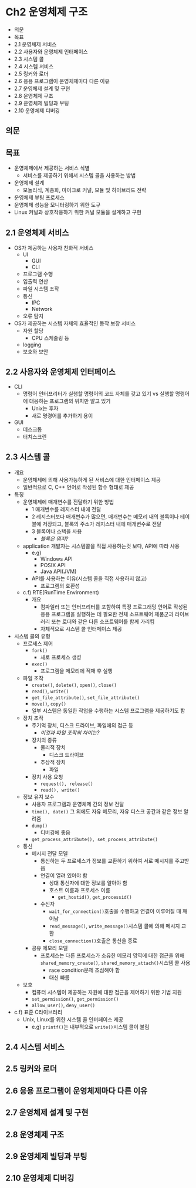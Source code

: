 # Ch2 운영체제 구조

- 의문
- 목표
- 2.1 운영체제 서비스
- 2.2 사용자와 운영체제 인터페이스
- 2.3 시스템 콜
- 2.4 시스템 서비스
- 2.5 링커와 로더
- 2.6 응용 프로그램이 운영체제마다 다른 이유
- 2.7 운영체제 설계 및 구현
- 2.8 운영체제 구조
- 2.9 운영체제 빌딩과 부팅
- 2.10 운영체제 디버깅

## 의문

## 목표

- 운영체제에서 제공하는 서비스 식별
  - 서비스를 제공하기 위해서 시스템 콜을 사용하는 방법
- 운영체제 설계
  - 모놀리식, 계층화, 마이크로 커널, 모듈 및 하이브리드 전략
- 운영체제 부팅 프로세스
- 운영체제 성능을 모니터링하기 위한 도구
- Linux 커널과 상호작용하기 위한 커널 모듈을 설계하고 구현

## 2.1 운영체제 서비스

- OS가 제공하는 사용자 친화적 서비스
  - UI
    - GUI
    - CLI
  - 프로그램 수행
  - 입출력 연산
  - 파일 시스템 조작
  - 통신
    - IPC
    - Network
  - 오류 탐지
- OS가 제공하는 시스템 자체의 효율적인 동작 보장 서비스
  - 자원 할당
    - CPU 스케줄링 등
  - logging
  - 보호와 보안

## 2.2 사용자와 운영체제 인터페이스

- CLI
  - 명령어 인터프리터가 실행할 명령어의 코드 자체를 갖고 있기 vs 실행할 명령어에 대응하는 프로그램의 위치만 알고 있기
    - Unix는 후자
    - 새로 명령어를 추가하기 용이
- GUI
  - 데스크톱
  - 터치스크린

## 2.3 시스템 콜

- 개요
  - 운영체제에 의해 사용가능하게 된 서비스에 대한 인터페이스 제공
  - 일반적으로 C, C++ 언어로 작성된 함수 형태로 제공
- 특징
  - 운영체제에 매개변수를 전달하기 위한 방법
    - 1 매개변수를 레지스터 내에 전달
    - 2 레지스터보다 매개변수가 많으면, 매개변수는 메모리 내의 블록이나 테이블에 저장되고, 블록의 주소가 레지스터 내에 매개변수로 전달
    - 3 블록이나 스택을 사용
      - *블록은 뭐지?*
  - application 개발자는 시스템콜을 직접 사용하는것 보다, API에 따라 사용
    - e.g)
      - Windows API
      - POSIX API
      - Java API(JVM)
    - API를 사용하는 이유(시스템 콜을 직접 사용하지 않고)
      - 프로그램의 호환성
  - c.f) RTE(RunTime Environment)
    - 개요
      - 컴파일러 또는 인터프리터를 포함하여 특정 프로그래밍 언어로 작성된 응용 프로그램을 실행하는 데 필요한 전체 소프트웨어 제품군과 라이브러리 또는 로더와 같은 다른 소프트웨어를 함께 가리킴
      - 자체적으로 시스템 콜 인터페이스 제공
- 시스템 콜의 유형
  - 프로세스 제어
    - `fork()`
      - 새로 프로세스 생성
    - `exec()`
      - 프로그램을 메모리에 적재 후 실행
  - 파일 조작
    - `create()`, `delete()`, `open()`, `close()`
    - `read()`, `write()`
    - `get_file_attribute()`, `set_file_attribute()`
    - `move()`, `copy()`
    - 일부 시스템은 동일한 작업을 수행하는 시스템 프로그램을 제공하기도 함
  - 장치 조작
    - 주기억 장치, 디스크 드라이브, 파일에의 접근 등
      - *이것과 파일 조작의 차이는?*
    - 장치의 종류
      - 물리적 장치
        - 디스크 드라이브
      - 추상적 장치
        - 파일
    - 장치 사용 요청
      - `request(), release()`
      - `read(), write()`
  - 정보 유지 보수
    - 사용자 프로그램과 운영체제 간의 정보 전달
    - `time(), date()` 그 외에도 자유 메모리, 자유 디스크 공간과 같은 정보 알려줌
    - `dump()`
      - 디버깅에 좋음
    - `get_process_attribute(), set_process_attribute()`
  - 통신
    - 메시지 전달 모델
      - 통신하는 두 프로세스가 정보를 교환하기 위하여 서로 메시지를 주고받음
      - 연결이 열려 있어야 함
        - 상대 통신자에 대한 정보를 알아야 함
        - 호스트 이름과 프로세스  이름
          - `get_hostid()`, `get_processid()`
      - 수신자
        - `wait_for_connection()`호출을 수행하고 연결이 이루어질 때 깨어남
        - `read_message()`, `write_message()`시스템 콜에 의해 메시지 교환
        - `close_connection()`호출은 통신을 종료
    - 공유 메모리 모델
      - 프로세스는 다른 프로세스가 소유한 메모리 영역에 대한 접근을 위해 `shared_memory_create()`, `shared_memory_attach()`시스템 콜 사용
        - race condition문제 조심해야 함
        - 대신 빠름
  - 보호
    - 컴퓨터 시스템이 제공하는 자원에 대한 접근을 제어하기 위한 기법 지원
    - `set_permission()`, `get_permission()`
    - `allow_user()`, `deny_user()`
- c.f) 표준 C라이브러리
  - Unix, Linux를 위한 시스템 콜 인터페이스 제공
    - e.g) `printf()`는 내부적으로 `write()`시스템 콜이 불림

## 2.4 시스템 서비스

## 2.5 링커와 로더

## 2.6 응용 프로그램이 운영체제마다 다른 이유

## 2.7 운영체제 설계 및 구현

## 2.8 운영체제 구조

## 2.9 운영체제 빌딩과 부팅

## 2.10 운영체제 디버깅
